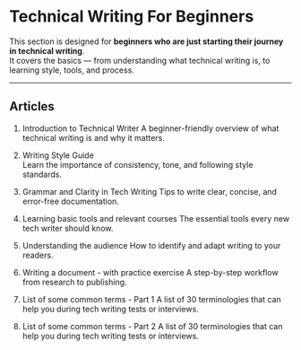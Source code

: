 # Technical Writing For Beginners

This section is designed for **beginners who are just starting their journey in technical writing**.  
It covers the basics — from understanding what technical writing is, to learning style, tools, and process.

---

## Articles

1. Introduction to Technical Writer
   A beginner-friendly overview of what technical writing is and why it matters.

2. Writing Style Guide  
   Learn the importance of consistency, tone, and following style standards.

3. Grammar and Clarity in Tech Writing
   Tips to write clear, concise, and error-free documentation.

4. Learning basic tools and relevant courses
   The essential tools every new tech writer should know.

5. Understanding the audience
   How to identify and adapt writing to your readers.

6. Writing a document - with practice exercise
   A step-by-step workflow from research to publishing.

7. List of some common terms - Part 1
   A list of 30 terminologies that can help you during tech writing tests or interviews.

8. List of some common terms - Part 2
   A list of 30 terminologies that can help you during tech writing tests or interviews.
